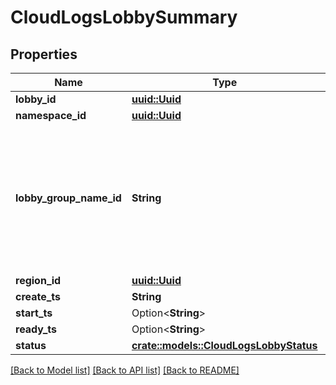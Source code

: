 # CloudLogsLobbySummary

## Properties

Name | Type | Description | Notes
------------ | ------------- | ------------- | -------------
**lobby_id** | [**uuid::Uuid**](uuid::Uuid.md) |  | 
**namespace_id** | [**uuid::Uuid**](uuid::Uuid.md) |  | 
**lobby_group_name_id** | **String** | A human readable short identifier used to references resources. Different than a `tivet.common#Uuid` because this is intended to be human readable. Different than `tivet.common#DisplayName` because this should not include special characters and be short. | 
**region_id** | [**uuid::Uuid**](uuid::Uuid.md) |  | 
**create_ts** | **String** | RFC3339 timestamp | 
**start_ts** | Option<**String**> | RFC3339 timestamp | [optional]
**ready_ts** | Option<**String**> | RFC3339 timestamp | [optional]
**status** | [**crate::models::CloudLogsLobbyStatus**](CloudLogsLobbyStatus.md) |  | 

[[Back to Model list]](../README.md#documentation-for-models) [[Back to API list]](../README.md#documentation-for-api-endpoints) [[Back to README]](../README.md)


